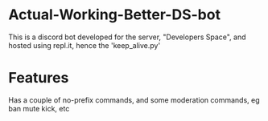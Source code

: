 # Actual-Working-Better-DS-bot

This is a discord bot developed for the server, "Developers Space", and hosted using repl.it, hence the 'keep_alive.py'

# Features

Has a couple of no-prefix commands, and some moderation commands, eg ban mute kick, etc
